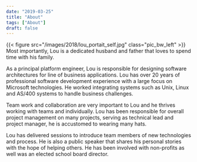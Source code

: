 ```yaml
---
date: "2019-03-25"
title: "About"
tags: ["About"]
draft: false
---
```

{{< figure src="/images/2018/lou_portait_self.jpg" class="pic_bw_left" >}}
Most importantly, Lou is a dedicated husband and father that loves to spend time with his family.

As a principal platform engineer, Lou is responsible for designing software architectures for line of business applications. Lou has over 20 years of professional software development experience with a large focus on Microsoft technologies. He worked integrating systems such as Unix, Linux and AS/400 systems to handle business challenges.

Team work and collaboration are very important to Lou and he thrives working with teams and individually. Lou has been responsible for overall project management on many projects, serving as technical lead and project manager, he is accustomed to wearing many hats.

Lou has delivered sessions to introduce team members of new technologies and process. He is also a public speaker that shares his personal stories with the hope of helping others. He has been involved with non-profits as well was an elected school board director.


